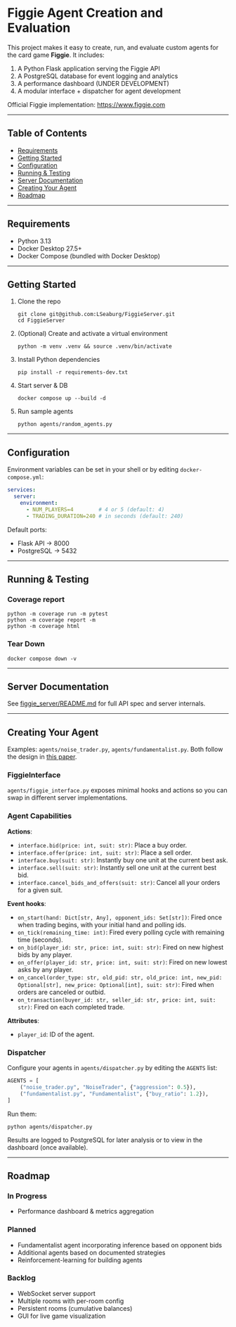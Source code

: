 # Figgie Agent Creation and Evaluation

This project makes it easy to create, run, and evaluate custom agents for the card game **Figgie**. It includes:

1. A Python Flask application serving the Figgie API
2. A PostgreSQL database for event logging and analytics
3. A performance dashboard (UNDER DEVELOPMENT)
4. A modular interface + dispatcher for agent development

Official Figgie implementation: https://www.figgie.com

---

## Table of Contents

- [Requirements](#requirements)
- [Getting Started](#getting-started)
- [Configuration](#configuration)
- [Running & Testing](#running--testing)
- [Server Documentation](#server-documentation)
- [Creating Your Agent](#creating-your-agent)
- [Roadmap](#roadmap)

---

## Requirements

- Python 3.13
- Docker Desktop 27.5+
- Docker Compose (bundled with Docker Desktop)

---

## Getting Started

1. Clone the repo
   ```shell
   git clone git@github.com:LSeaburg/FiggieServer.git
   cd FiggieServer
   ```

2. (Optional) Create and activate a virtual environment
   ```shell
   python -m venv .venv && source .venv/bin/activate
   ```

3. Install Python dependencies
   ```shell
   pip install -r requirements-dev.txt
   ```

4. Start server & DB
   ```shell
   docker compose up --build -d
   ```

5. Run sample agents
   ```shell
   python agents/random_agents.py
   ```

---

## Configuration

Environment variables can be set in your shell or by editing `docker-compose.yml`:

```yaml
services:
  server:
    environment:
      - NUM_PLAYERS=4        # 4 or 5 (default: 4)
      - TRADING_DURATION=240 # in seconds (default: 240)
```

Default ports:
- Flask API → 8000
- PostgreSQL → 5432

---

## Running & Testing

### Coverage report
```shell
python -m coverage run -m pytest
python -m coverage report -m
python -m coverage html
```

### Tear Down

```shell
docker compose down -v
```

---

## Server Documentation

See [figgie_server/README.md](figgie_server/README.md) for full API spec and server internals.

---

## Creating Your Agent

Examples: `agents/noise_trader.py`, `agents/fundamentalist.py`. Both follow the design in [this paper](https://arxiv.org/pdf/2110.00879).

### FiggieInterface

`agents/figgie_interface.py` exposes minimal hooks and actions so you can swap in different server implementations.

### Agent Capabilities
**Actions**:
- `interface.bid(price: int, suit: str)`: Place a buy order.
- `interface.offer(price: int, suit: str)`: Place a sell order.
- `interface.buy(suit: str)`: Instantly buy one unit at the current best ask.
- `interface.sell(suit: str)`: Instantly sell one unit at the current best bid.
- `interface.cancel_bids_and_offers(suit: str)`: Cancel all your orders for a given suit.

**Event hooks**:
- `on_start(hand: Dict[str, Any], opponent_ids: Set[str])`: Fired once when trading begins, with your initial hand and polling ids.
- `on_tick(remaining_time: int)`: Fired every polling cycle with remaining time (seconds).
- `on_bid(player_id: str, price: int, suit: str)`: Fired on new highest bids by any player.
- `on_offer(player_id: str, price: int, suit: str)`: Fired on new lowest asks by any player.
- `on_cancel(order_type: str, old_pid: str, old_price: int, new_pid: Optional[str], new_price: Optional[int], suit: str)`: Fired when orders are canceled or outbid.
- `on_transaction(buyer_id: str, seller_id: str, price: int, suit: str)`: Fired on each completed trade.

**Attributes**:
- `player_id`: ID of the agent.

### Dispatcher

Configure your agents in `agents/dispatcher.py` by editing the `AGENTS` list:

```python
AGENTS = [
    ("noise_trader.py", "NoiseTrader", {"aggression": 0.5}),
    ("fundamentalist.py", "Fundamentalist", {"buy_ratio": 1.2}),
]
```

Run them:

```shell
python agents/dispatcher.py
```

Results are logged to PostgreSQL for later analysis or to view in the dashboard (once available).

---

## Roadmap

### In Progress

- Performance dashboard & metrics aggregation

### Planned

- Fundamentalist agent incorporating inference based on opponent bids
- Additional agents based on documented strategies
- Reinforcement-learning for building agents

### Backlog

- WebSocket server support
- Multiple rooms with per-room config
- Persistent rooms (cumulative balances)
- GUI for live game visualization
